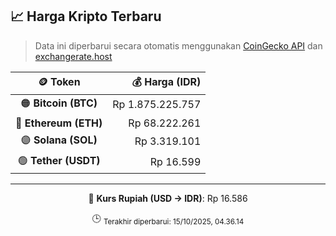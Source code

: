 

<!-- HARGA_KRIPTO -->
## 📈 Harga Kripto Terbaru

> Data ini diperbarui secara otomatis menggunakan [CoinGecko API](https://www.coingecko.com/) dan [exchangerate.host](https://exchangerate.host/)

<div align="center">

| 🪙 Token | 💰 Harga (IDR) |
|:------:|---------------:|
| 🟠 **Bitcoin (BTC)**   | Rp 1.875.225.757 |
| 🔵 **Ethereum (ETH)**  | Rp 68.222.261 |
| 🟣 **Solana (SOL)**    | Rp 3.319.101 |
| 🟢 **Tether (USDT)**   | Rp 16.599 |

---

💱 **Kurs Rupiah (USD → IDR)**: Rp 16.586

🕒 <sub>Terakhir diperbarui: 15/10/2025, 04.36.14</sub>

</div>
<!-- /HARGA_KRIPTO -->